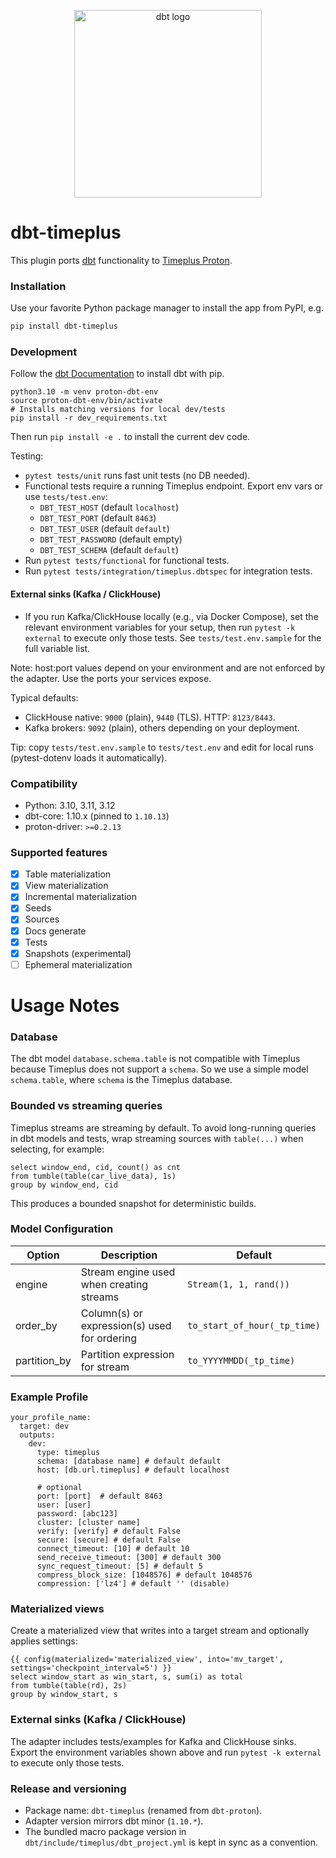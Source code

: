 <p align="center">
  <img src="etc/dbt-logo-full.svg" alt="dbt logo" width="300"/>
</p>

# dbt-timeplus

This plugin ports [dbt](https://getdbt.com) functionality to [Timeplus Proton](https://github.com/timeplus-io/proton).


### Installation

Use your favorite Python package manager to install the app from PyPI, e.g.

```bash
pip install dbt-timeplus
```

### Development
Follow the [dbt Documentation](https://docs.getdbt.com/docs/core/pip-install) to install dbt with pip.
```shell
python3.10 -m venv proton-dbt-env
source proton-dbt-env/bin/activate
# Installs matching versions for local dev/tests
pip install -r dev_requirements.txt
```
Then run `pip install -e .` to install the current dev code.

Testing:
- `pytest tests/unit` runs fast unit tests (no DB needed).
- Functional tests require a running Timeplus endpoint. Export env vars or use `tests/test.env`:
  - `DBT_TEST_HOST` (default `localhost`)
  - `DBT_TEST_PORT` (default `8463`)
  - `DBT_TEST_USER` (default `default`)
  - `DBT_TEST_PASSWORD` (default empty)
  - `DBT_TEST_SCHEMA` (default `default`)
- Run `pytest tests/functional` for functional tests.
- Run `pytest tests/integration/timeplus.dbtspec` for integration tests.

#### External sinks (Kafka / ClickHouse)
- If you run Kafka/ClickHouse locally (e.g., via Docker Compose), set the relevant environment variables for your setup, then run `pytest -k external` to execute only those tests. See `tests/test.env.sample` for the full variable list.

Note: host:port values depend on your environment and are not enforced by the adapter. Use the ports your services expose.

Typical defaults:
- ClickHouse native: `9000` (plain), `9440` (TLS). HTTP: `8123/8443`.
- Kafka brokers: `9092` (plain), others depending on your deployment.

Tip: copy `tests/test.env.sample` to `tests/test.env` and edit for local runs (pytest-dotenv loads it automatically).

### Compatibility

- Python: 3.10, 3.11, 3.12
- dbt-core: 1.10.x (pinned to `1.10.13`)
- proton-driver: `>=0.2.13`

### Supported features

- [x] Table materialization
- [x] View materialization
- [x] Incremental materialization
- [x] Seeds
- [x] Sources
- [x] Docs generate
- [x] Tests
- [x] Snapshots (experimental)
- [ ] Ephemeral materialization

# Usage Notes

### Database

The dbt model `database.schema.table` is not compatible with Timeplus because Timeplus does not support a `schema`.
So we use a simple model `schema.table`, where `schema` is the Timeplus database.

### Bounded vs streaming queries

Timeplus streams are streaming by default. To avoid long-running queries in dbt models and tests, wrap streaming sources with `table(...)` when selecting, for example:

```
select window_end, cid, count() as cnt
from tumble(table(car_live_data), 1s)
group by window_end, cid
```

This produces a bounded snapshot for deterministic builds.

### Model Configuration

| Option       | Description                                                                                                                                          | Default                                      |
|--------------|------------------------------------------------------------------------------------------------------------------------------------------------------|----------------------------------------------|
| engine       | Stream engine used when creating streams                                                                                                             | `Stream(1, 1, rand())`                       |
| order_by     | Column(s) or expression(s) used for ordering                                                                                                         | `to_start_of_hour(_tp_time)`                 |
| partition_by | Partition expression for stream                                                                                                                      | `to_YYYYMMDD(_tp_time)`                      |

### Example Profile

```
your_profile_name:
  target: dev
  outputs:
    dev:
      type: timeplus
      schema: [database name] # default default
      host: [db.url.timeplus] # default localhost

      # optional
      port: [port]  # default 8463
      user: [user]
      password: [abc123]
      cluster: [cluster name]
      verify: [verify] # default False
      secure: [secure] # default False
      connect_timeout: [10] # default 10
      send_receive_timeout: [300] # default 300
      sync_request_timeout: [5] # default 5
      compress_block_size: [1048576] # default 1048576
      compression: ['lz4'] # default '' (disable)
```

### Materialized views

Create a materialized view that writes into a target stream and optionally applies settings:

```
{{ config(materialized='materialized_view', into='mv_target', settings='checkpoint_interval=5') }}
select window_start as win_start, s, sum(i) as total
from tumble(table(rd), 2s)
group by window_start, s
```

### External sinks (Kafka / ClickHouse)

The adapter includes tests/examples for Kafka and ClickHouse sinks. Export the environment variables shown above and run `pytest -k external` to execute only those tests.

### Release and versioning

- Package name: `dbt-timeplus` (renamed from `dbt-proton`).
- Adapter version mirrors dbt minor (`1.10.*`).
- The bundled macro package version in `dbt/include/timeplus/dbt_project.yml` is kept in sync as a convention.
